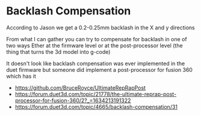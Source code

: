 # Backlash Compensation

According to Jason we get a 0.2-0.25mm backlash in the X and y directions

From what I can gather you can try to compensate for backlash in one of two ways
Ether at the firmware level or at the post-processor level (the thing that turns the 3d model into g-code)

It doesn't look like backlash compensation was ever implemented in the duet firmware
but someone did implement a post-processor for fusion 360 which has it

  * https://github.com/BruceRoyce/UltimateRepRapPost
  * https://forum.duet3d.com/topic/21778/the-ultimate-reprap-post-processor-for-fusion-360/2?_=1634213191322
  * https://forum.duet3d.com/topic/4665/backlash-compensation/31
